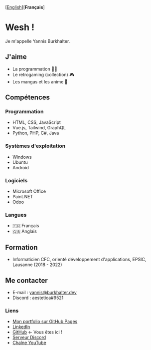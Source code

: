 [[English](README.md)][**Français**]

# Wesh !

Je m'appelle Yannis Burkhalter.

## J'aime

- La programmation :man_technologist:
- Le retrogaming (collection) :video_game:
- Les mangas et les anime :crossed_flags:

## Compétences

### Programmation

- HTML, CSS, JavaScript
- Vue.js, Tailwind, GraphQL
- Python, PHP, C#, Java

### Systèmes d'exploitation

- Windows
- Ubuntu
- Android

### Logiciels

- Microsoft Office
- Paint.NET
- Odoo

### Langues

- :fr: Français
- :gb: Anglais

## Formation

- Informaticien CFC, orienté développement d'applications, EPSIC, Lausanne (2018 - 2022)

## Me contacter

- E-mail : yannis@burkhalter.dev
- Discord : aestetica#9521

### Liens

- [Mon portfolio sur GitHub Pages](https://burkhaltery.github.io/fr)
- [LinkedIn](https://www.linkedin.com/in/yannis-burkhalter)
- [GitHub](https://github.com/BurkhalterY) ← Vous êtes ici !
- [Serveur Discord](https://discord.gg/z67yZjh)
- [Chaîne YouTube](https://www.youtube.com/channel/UCbv1uNvn53SHwSSY19luZvQ)

